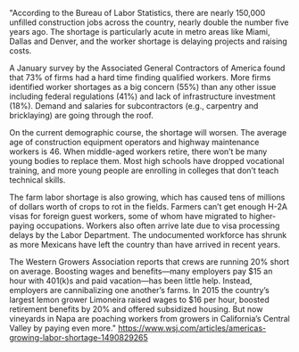 "According to the Bureau of Labor Statistics, there are nearly 150,000 unfilled construction jobs across the country, nearly double the number five years ago. The shortage is particularly acute in metro areas like Miami, Dallas and Denver, and the worker shortage is delaying projects and raising costs.

A January survey by the Associated General Contractors of America found that 73% of firms had a hard time finding qualified workers. More firms identified worker shortages as a big concern (55%) than any other issue including federal regulations (41%) and lack of infrastructure investment (18%). Demand and salaries for subcontractors (e.g., carpentry and bricklaying) are going through the roof.

On the current demographic course, the shortage will worsen. The average age of construction equipment operators and highway maintenance workers is 46. When middle-aged workers retire, there won’t be many young bodies to replace them. Most high schools have dropped vocational training, and more young people are enrolling in colleges that don’t teach technical skills.

The farm labor shortage is also growing, which has caused tens of millions of dollars worth of crops to rot in the fields. Farmers can’t get enough H-2A visas for foreign guest workers, some of whom have migrated to higher-paying occupations. Workers also often arrive late due to visa processing delays by the Labor Department. The undocumented workforce has shrunk as more Mexicans have left the country than have arrived in recent years.

The Western Growers Association reports that crews are running 20% short on average. Boosting wages and benefits—many employers pay $15 an hour with 401(k)s and paid vacation—has been little help. Instead, employers are cannibalizing one another’s farms. In 2015 the country’s largest lemon grower
Limoneira raised wages to $16 per hour, boosted retirement benefits by 20% and offered subsidized housing. But now vineyards in Napa are poaching workers from growers in California’s Central Valley by paying even more."
https://www.wsj.com/articles/americas-growing-labor-shortage-1490829265
